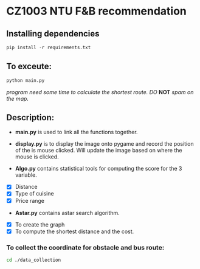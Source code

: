 # CZ1003 NTU F&B recommendation

## Installing dependencies

```python
pip install -r requirements.txt
```

## To exceute:

```python
python main.py
```

*program need some time to calculate the shortest route. DO* **NOT** *spam on the map.*

## Description:

* **main.py** is used to link all the functions together.

* **display.py** is to display the image onto pygame and record the position of the is mouse clicked. Will update the image based on where the mouse is clicked.

* **Algo.py** contains statistical tools for computing the score for the 3 variable.
- [x]  Distance
- [x]  Type of cuisine
- [x]  Price range

* **Astar.py** contains astar search algorithm.
- [x]  To create the graph
- [x]  To compute the shortest distance and the cost.

### To collect the coordinate for obstacle and bus route:

```bash
cd ./data_collection
```
